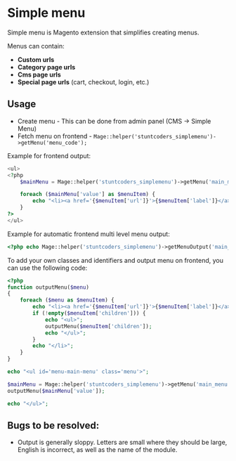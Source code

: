 # Simple menu

Simple menu is Magento extension that simplifies creating menus.

Menus can contain: 

* **Custom urls**
* **Category page urls**
* **Cms page urls**
* **Special page urls** (cart, checkout, login, etc.)


## Usage

* Create menu - This can be done from admin panel (CMS -> Simple Menu)
* Fetch menu on frontend - `Mage::helper('stuntcoders_simplemenu')->getMenu('menu_code');`

Example for frontend output:
```php
<ul>
<?php
	$mainMenu = Mage::helper('stuntcoders_simplemenu')->getMenu('main_menu');

	foreach ($mainMenu['value'] as $menuItem) {
		echo "<li><a href='{$menuItem['url']}'>{$menuItem['label']}</a></li>";
	}
?>
</ul>
```

Example for automatic frontend multi level menu output:
```php
<?php echo Mage::helper('stuntcoders_simplemenu')->getMenuOutput('main_menu');
```

To add your own classes and identifiers and output menu on frontend, you can use the following code:
```php
<?php 
function outputMenu($menu)
{
    foreach ($menu as $menuItem) {
        echo "<li><a href='{$menuItem['url']}'>{$menuItem['label']}</a>";
        if (!empty($menuItem['children'])) {
            echo "<ul>";
            outputMenu($menuItem['children']);
            echo "</ul>";
        }
        echo "</li>";
    }
}

echo "<ul id='menu-main-menu' class='menu'>";

$mainMenu = Mage::helper('stuntcoders_simplemenu')->getMenu('main_menu');
outputMenu($mainMenu['value']);

echo "</ul>";
```

## Bugs to be resolved:
* Output is generally sloppy. Letters are small where they should be large, English is incorrect, as well as the name of the module.